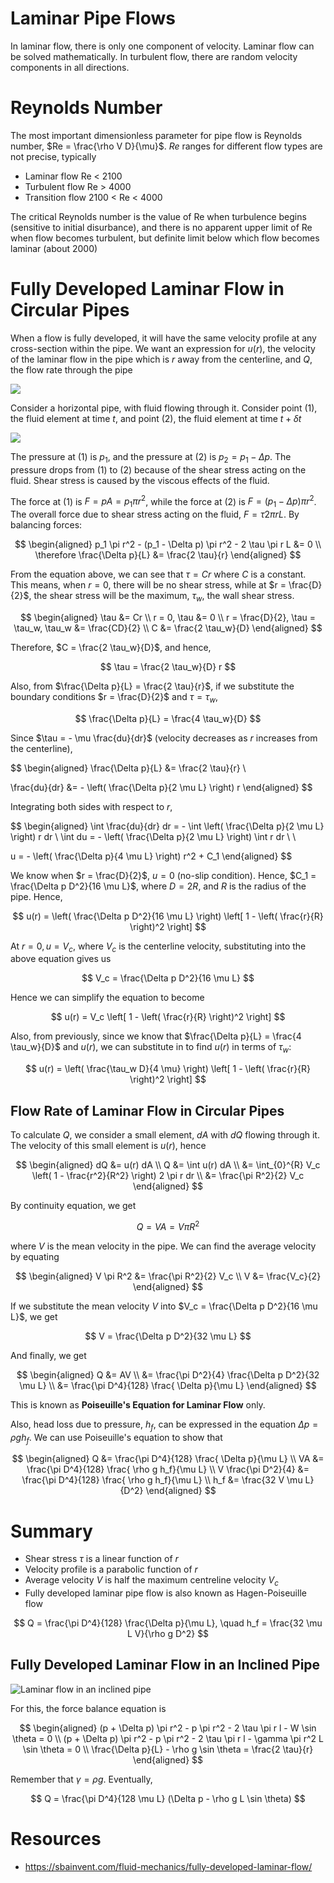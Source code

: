 # Laminar Pipe Flows

In laminar flow, there is only one component of velocity. Laminar flow can be solved mathematically. In turbulent flow, there are random velocity components in all directions.

# Reynolds Number

The most important dimensionless parameter for pipe flow is Reynolds number, $Re = \frac{\rho V D}{\mu}$. $Re$ ranges for different flow types are not precise, typically

- Laminar flow Re < 2100
- Turbulent flow Re > 4000
- Transition flow 2100 < Re < 4000

The critical Reynolds number is the value of Re when turbulence begins (sensitive to initial disurbance), and there is no apparent upper limit of Re when flow becomes turbulent, but definite limit below which flow becomes laminar (about 2000)

# Fully Developed Laminar Flow in Circular Pipes

When a flow is fully developed, it will have the same velocity profile at any cross-section within the pipe. We want an expression for $u(r)$, the velocity of the laminar flow in the pipe which is $r$ away from the centerline, and $Q$, the flow rate through the pipe

![](https://sbainvent.com/wp-content/uploads/2019/06/fluid-element-fully-developed-flow.jpg)

Consider a horizontal pipe, with fluid flowing through it. Consider point (1), the fluid element at time $t$, and point (2), the fluid element at time $t + \delta t$

![](https://sbainvent.com/wp-content/uploads/2019/06/fluid-element-fbd.jpg)

The pressure at (1) is $p_1$, and the pressure at (2) is $p_2 = p_1 - \Delta p$. The pressure drops from (1) to (2) because of the shear stress acting on the fluid. Shear stress is caused by the viscous effects of the fluid.

The force at (1) is $F = pA = p_1 \pi r^2$, while the force at (2) is $F = (p_1 - \Delta p) \pi r^2$. The overall force due to shear stress acting on the fluid, $F = \tau 2 \pi r L$. By balancing forces:

$$
\begin{aligned}
p_1 \pi r^2 - (p_1 - \Delta p) \pi r^2 - 2 \tau \pi r L &= 0 \\
\therefore \frac{\Delta p}{L} &= \frac{2 \tau}{r}
\end{aligned}
$$

From the equation above, we can see that $\tau = Cr$ where $C$ is a constant. This means, when $r = 0$, there will be no shear stress, while at $r = \frac{D}{2}$, the shear stress will be the maximum, $\tau_w$, the wall shear stress.

$$
\begin{aligned}
\tau &= Cr \\
r = 0, \tau &= 0 \\
r = \frac{D}{2}, \tau = \tau_w, \tau_w &= \frac{CD}{2} \\
C &= \frac{2 \tau_w}{D}
\end{aligned}
$$

Therefore, $C = \frac{2 \tau_w}{D}$, and hence,

$$
\tau = \frac{2 \tau_w}{D} r
$$

Also, from $\frac{\Delta p}{L} = \frac{2 \tau}{r}$, if we substitute the boundary conditions $r = \frac{D}{2}$ and $\tau  = \tau_w$,

$$
\frac{\Delta p}{L} = \frac{4 \tau_w}{D}
$$

Since $\tau = - \mu \frac{du}{dr}$ (velocity decreases as $r$ increases from the centerline),

$$
\begin{aligned}
\frac{\Delta p}{L} &= \frac{2 \tau}{r} \\

\frac{du}{dr} &= - \left( \frac{\Delta p}{2 \mu L} \right) r
\end{aligned}
$$

Integrating both sides with respect to $r$,

$$
\begin{aligned}
\int \frac{du}{dr} dr = - \int \left( \frac{\Delta p}{2 \mu L} \right) r dr \\
\int du = - \left( \frac{\Delta p}{2 \mu L} \right) \int r dr \\ \\

u = - \left( \frac{\Delta p}{4 \mu L} \right) r^2 + C_1
\end{aligned}
$$

We know when $r = \frac{D}{2}$, $u = 0$ (no-slip condition). Hence, $C_1 = \frac{\Delta p D^2}{16 \mu L}$, where $D = 2R$, and $R$ is the radius of the pipe. Hence,

$$
u(r) = \left( \frac{\Delta p D^2}{16 \mu L} \right) \left[  1 - \left( \frac{r}{R} \right)^2 \right]
$$

At $r = 0, u = V_c$, where $V_c$ is the centerline velocity, substituting into the above equation gives us

$$
V_c = \frac{\Delta p D^2}{16 \mu L}
$$

Hence we can simplify the equation to become

$$
u(r) = V_c \left[  1 - \left( \frac{r}{R} \right)^2 \right]
$$

Also, from previously, since we know that $\frac{\Delta p}{L} = \frac{4 \tau_w}{D}$ and $u(r)$, we can substitute in to find $u(r)$ in terms of $\tau_w$:

$$
u(r) = \left( \frac{\tau_w D}{4 \mu} \right) \left[  1 - \left( \frac{r}{R} \right)^2 \right]
$$

## Flow Rate of Laminar Flow in Circular Pipes

To calculate $Q$, we consider a small element, $dA$ with $dQ$ flowing through it. The velocity of this small element is $u(r)$, hence

$$
\begin{aligned}
dQ &= u(r)  dA \\
Q &= \int u(r) dA \\
&= \int_{0}^{R} V_c \left( 1 - \frac{r^2}{R^2} \right) 2 \pi r dr \\
&= \frac{\pi R^2}{2} V_c
\end{aligned}
$$

By continuity equation, we get

$$
Q = VA = V \pi R^2
$$

where $V$ is the mean velocity in the pipe. We can find the average velocity by equating

$$
\begin{aligned}
V \pi R^2 &= \frac{\pi R^2}{2} V_c \\
V &= \frac{V_c}{2}
\end{aligned}
$$

If we substitute the mean velocity $V$ into $V_c = \frac{\Delta p D^2}{16 \mu L}$, we get

$$
V = \frac{\Delta p D^2}{32 \mu L}
$$

And finally, we get

$$
\begin{aligned}
Q &= AV \\
&= \frac{\pi D^2}{4} \frac{\Delta p D^2}{32 \mu L} \\
&= \frac{\pi D^4}{128} \frac{ \Delta p}{\mu L}
\end{aligned}
$$

This is known as **Poiseuille's Equation for Laminar Flow** only.

Also, head loss due to pressure, $h_f$, can be expressed in the equation $\Delta p = \rho g h_f$. We can use Poiseuille's equation to show that

$$
\begin{aligned}
Q &= \frac{\pi D^4}{128} \frac{ \Delta p}{\mu L} \\
VA &= \frac{\pi D^4}{128} \frac{ \rho g h_f}{\mu L} \\
V \frac{\pi D^2}{4} &= \frac{\pi D^4}{128} \frac{ \rho g h_f}{\mu L} \\
h_f &= \frac{32 V \mu L}{D^2}
\end{aligned}
$$

# Summary

- Shear stress $\tau$ is a linear function of $r$
- Velocity profile is a parabolic function of $r$
- Average velocity $V$ is half the maximum centreline velocity $V_c$
- Fully developed laminar pipe flow is also known as Hagen-Poiseuille flow

$$
Q = \frac{\pi D^4}{128} \frac{\Delta p}{\mu L}, \quad h_f = \frac{32 \mu L V}{\rho g D^2}
$$

## Fully Developed Laminar Flow in an Inclined Pipe

![Laminar flow in an inclined pipe](https://sbainvent.com/wp-content/uploads/2019/06/fluid-element-fbd-non-horizontal.jpg)

For this, the force balance equation is

$$
\begin{aligned}
(p + \Delta p) \pi r^2 - p \pi r^2 - 2 \tau \pi r l - W \sin \theta = 0 \\
(p + \Delta p) \pi r^2 - p \pi r^2 - 2 \tau \pi r l - \gamma \pi r^2 L \sin \theta = 0 \\
\frac{\Delta p}{L} - \rho g \sin \theta = \frac{2 \tau}{r}
\end{aligned}
$$

Remember that $\gamma = \rho g$. Eventually,

$$
Q = \frac{\pi D^4}{128 \mu L} (\Delta p - \rho g L \sin \theta)
$$

# Resources

- https://sbainvent.com/fluid-mechanics/fully-developed-laminar-flow/
